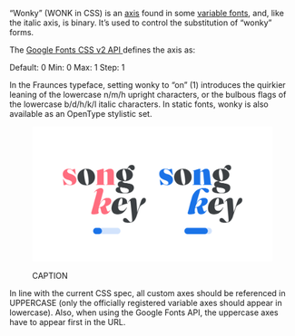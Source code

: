 
“Wonky” (WONK in CSS)  is an [axis](/glossary/axis_in_variable_fonts) found in some [variable fonts](/glossary/variable_fonts), and, like the italic axis, is binary. It’s used to control the substitution of “wonky” forms.

The [Google Fonts CSS v2 API ](https://developers.google.com/fonts/docs/css2) defines the axis as:

Default: 0     Min: 0     Max: 1     Step: 1

In the Fraunces typeface, setting wonky to “on” (1) introduces the quirkier leaning of the lowercase n/m/h upright characters, or the bulbous flags of the lowercase b/d/h/k/l italic characters. In static fonts, wonky is also available as an OpenType stylistic set.

<figure>

![ALT_TEXT](images/thumbnail.svg)
<figcaption>CAPTION</figcaption>

</figure>

In line with the current CSS spec, all custom axes should be referenced in UPPERCASE (only the officially registered variable axes should appear in lowercase). Also, when using the Google Fonts API, the uppercase axes have to appear first in the URL.